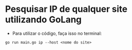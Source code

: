 # Pesquisar IP de qualquer site utilizando GoLang

* Para utilizar o código, faça isso no terminal: 

```
go run main.go ip --host <nome do site>
```
